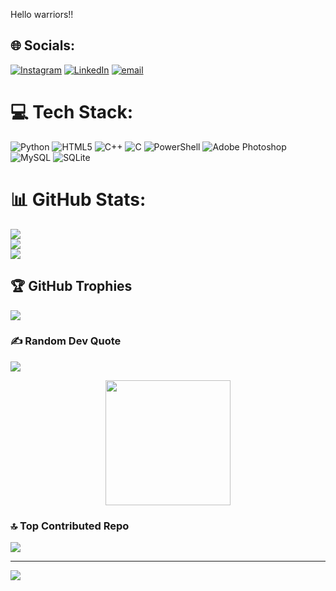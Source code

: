 <p align="left" width="90" height="70">Hello warriors!!</p> 

## 🌐 Socials:
[![Instagram](https://img.shields.io/badge/Instagram-%23E4405F.svg?logo=Instagram&logoColor=white)](https://instagram.com/am_devanand) [![LinkedIn](https://img.shields.io/badge/LinkedIn-%230077B5.svg?logo=linkedin&logoColor=white)](https://www.linkedin.com/in/dev-anand-ba846a359/) [![email](https://img.shields.io/badge/Email-D14836?logo=gmail&logoColor=white)](mailto:amdevanand206@gmail.com) 

# 💻 Tech Stack:
![Python](https://img.shields.io/badge/python-3670A0?style=for-the-badge&logo=python&logoColor=ffdd54) ![HTML5](https://img.shields.io/badge/html5-%23E34F26.svg?style=for-the-badge&logo=html5&logoColor=white) ![C++](https://img.shields.io/badge/c++-%2300599C.svg?style=for-the-badge&logo=c%2B%2B&logoColor=white) ![C](https://img.shields.io/badge/c-%2300599C.svg?style=for-the-badge&logo=c&logoColor=white) ![PowerShell](https://img.shields.io/badge/PowerShell-%235391FE.svg?style=for-the-badge&logo=powershell&logoColor=white) ![Adobe Photoshop](https://img.shields.io/badge/adobe%20photoshop-%2331A8FF.svg?style=for-the-badge&logo=adobe%20photoshop&logoColor=white) ![MySQL](https://img.shields.io/badge/mysql-4479A1.svg?style=for-the-badge&logo=mysql&logoColor=white) ![SQLite](https://img.shields.io/badge/sqlite-%2307405e.svg?style=for-the-badge&logo=sqlite&logoColor=white)
# 📊 GitHub Stats:
![](https://github-readme-stats.vercel.app/api?username=am-devanand&theme=ambient_gradient&hide_border=false&include_all_commits=false&count_private=false)<br/>
![](https://nirzak-streak-stats.vercel.app/?user=am-devanand&theme=ambient_gradient&hide_border=false)<br/>
![](https://github-readme-stats.vercel.app/api/top-langs/?username=am-devanand&theme=ambient_gradient&hide_border=false&include_all_commits=false&count_private=false&layout=compact)

## 🏆 GitHub Trophies
![](https://github-profile-trophy.vercel.app/?username=am-devanand&theme=radical&no-frame=false&no-bg=true&margin-w=4)



### ✍️ Random Dev Quote
![](https://quotes-github-readme.vercel.app/api?type=horizontal&theme=gruvbox)


<div align="center">
  <img height="200" src="https://wallpaperaccess.com/full/1119441.jpg"  />
</div>



### 🔝 Top Contributed Repo
![](https://github-contributor-stats.vercel.app/api?username=am-devanand&limit=5&theme=dark&combine_all_yearly_contributions=true)

---
[![](https://visitcount.itsvg.in/api?id=am-devanand&icon=0&color=0)](https://visitcount.itsvg.in)

<!-- Proudly created with GPRM ( https://gprm.itsvg.in ) -->
